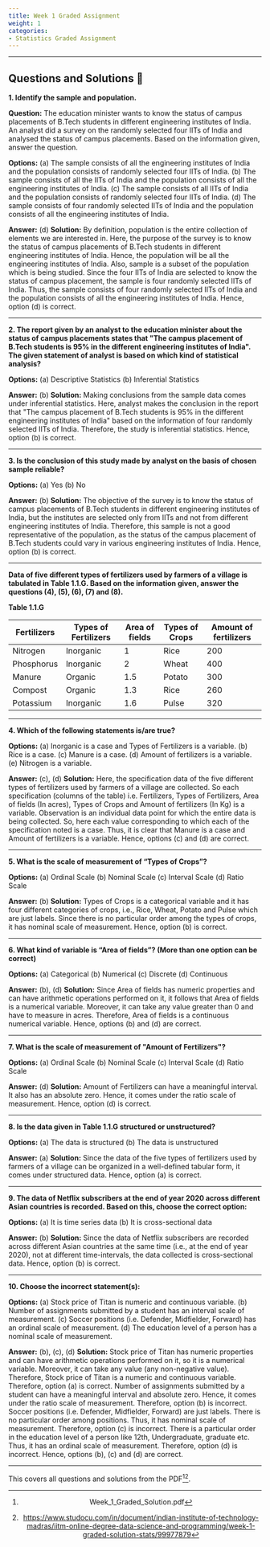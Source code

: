 ```yaml
---
title: Week 1 Graded Assignment 
weight: 1
categories:
- Statistics Graded Assignment
---
```


---

## Questions and Solutions 🧠

**1. Identify the sample and population.**

 **Question:**
 The education minister wants to know the status of campus placements of B.Tech students in different engineering institutes of India. An analyst did a survey on the randomly selected four IITs of India and analysed the status of campus placements. Based on the information given, answer the question.

 **Options:**
 (a) The sample consists of all the engineering institutes of India and the population consists of randomly selected four IITs of India.
 (b) The sample consists of all the IITs of India and the population consists of all the engineering institutes of India.
 (c) The sample consists of all IITs of India and the population consists of randomly selected four IITs of India.
 (d) The sample consists of four randomly selected IITs of India and the population consists of all the engineering institutes of India.

 **Answer:** (d)
 **Solution:**
 By definition, population is the entire collection of elements we are interested in. Here, the purpose of the survey is to know the status of campus placements of B.Tech students in different engineering institutes of India. Hence, the population will be all the engineering institutes of India.
 Also, sample is a subset of the population which is being studied. Since the four IITs of India are selected to know the status of campus placement, the sample is four randomly selected IITs of India.
 Thus, the sample consists of four randomly selected IITs of India and the population consists of all the engineering institutes of India.
 Hence, option (d) is correct.

---

**2. The report given by an analyst to the education minister about the status of campus placements states that "The campus placement of B.Tech students is 95% in the different engineering institutes of India". The given statement of analyst is based on which kind of statistical analysis?**

 **Options:**
 (a) Descriptive Statistics
 (b) Inferential Statistics

 **Answer:** (b)
 **Solution:**
 Making conclusions from the sample data comes under inferential statistics. Here, analyst makes the conclusion in the report that "The campus placement of B.Tech students is 95% in the different engineering institutes of India" based on the information of four randomly selected IITs of India. Therefore, the study is inferential statistics.
 Hence, option (b) is correct.

---

**3. Is the conclusion of this study made by analyst on the basis of chosen sample reliable?**

 **Options:**
 (a) Yes
 (b) No

 **Answer:** (b)
 **Solution:**
 The objective of the survey is to know the status of campus placements of B.Tech students in different engineering institutes of India, but the institutes are selected only from IITs and not from different engineering institutes of India. Therefore, this sample is not a good representative of the population, as the status of the campus placement of B.Tech students could vary in various engineering institutes of India.
 Hence, option (b) is correct.

---

**Data of five different types of fertilizers used by farmers of a village is tabulated in Table 1.1.G. Based on the information given, answer the questions (4), (5), (6), (7) and (8).**

 **Table 1.1.G**

 | Fertilizers | Types of Fertilizers | Area of fields | Types of Crops | Amount of fertilizers |
 |-------------|---------------------|---------------|---------------|----------------------|
 | Nitrogen    | Inorganic           | 1             | Rice          | 200                  |
 | Phosphorus  | Inorganic           | 2             | Wheat         | 400                  |
 | Manure      | Organic             | 1.5           | Potato        | 300                  |
 | Compost     | Organic             | 1.3           | Rice          | 260                  |
 | Potassium   | Inorganic           | 1.6           | Pulse         | 320                  |

---

**4. Which of the following statements is/are true?**

 **Options:**
 (a) Inorganic is a case and Types of Fertilizers is a variable.
 (b) Rice is a case.
 (c) Manure is a case.
 (d) Amount of fertilizers is a variable.
 (e) Nitrogen is a variable.

 **Answer:** (c), (d)
 **Solution:**
 Here, the specification data of the five different types of fertilizers used by farmers of a village are collected. So each specification (columns of the table) i.e. Fertilizers, Types of Fertilizers, Area of fields (In acres), Types of Crops and Amount of fertilizers (In Kg) is a variable.
 Observation is an individual data point for which the entire data is being collected. So, here each value corresponding to which each of the specification noted is a case.
 Thus, it is clear that Manure is a case and Amount of fertilizers is a variable.
 Hence, options (c) and (d) are correct.

---

**5. What is the scale of measurement of “Types of Crops”?**

 **Options:**
 (a) Ordinal Scale
 (b) Nominal Scale
 (c) Interval Scale
 (d) Ratio Scale

 **Answer:** (b)
 **Solution:**
 Types of Crops is a categorical variable and it has four different categories of crops, i.e., Rice, Wheat, Potato and Pulse which are just labels.
 Since there is no particular order among the types of crops, it has nominal scale of measurement.
 Hence, option (b) is correct.

---

**6. What kind of variable is “Area of fields”? (More than one option can be correct)**

 **Options:**
 (a) Categorical
 (b) Numerical
 (c) Discrete
 (d) Continuous

 **Answer:** (b), (d)
 **Solution:**
 Since Area of fields has numeric properties and can have arithmetic operations performed on it, it follows that Area of fields is a numerical variable. Moreover, it can take any value greater than 0 and have to measure in acres. Therefore, Area of fields is a continuous numerical variable.
 Hence, options (b) and (d) are correct.

---

**7. What is the scale of measurement of "Amount of Fertilizers"?**

 **Options:**
 (a) Ordinal Scale
 (b) Nominal Scale
 (c) Interval Scale
 (d) Ratio Scale

 **Answer:** (d)
 **Solution:**
 Amount of Fertilizers can have a meaningful interval. It also has an absolute zero. Hence, it comes under the ratio scale of measurement.
 Hence, option (d) is correct.

---

**8. Is the data given in Table 1.1.G structured or unstructured?**

 **Options:**
 (a) The data is structured
 (b) The data is unstructured

 **Answer:** (a)
 **Solution:**
 Since the data of the five types of fertilizers used by farmers of a village can be organized in a well-defined tabular form, it comes under structured data.
 Hence, option (a) is correct.

---

**9. The data of Netflix subscribers at the end of year 2020 across different Asian countries is recorded. Based on this, choose the correct option:**

 **Options:**
 (a) It is time series data
 (b) It is cross-sectional data

 **Answer:** (b)
 **Solution:**
 Since the data of Netflix subscribers are recorded across different Asian countries at the same time (i.e., at the end of year 2020), not at different time-intervals, the data collected is cross-sectional data.
 Hence, option (b) is correct.

---

**10. Choose the incorrect statement(s):**

 **Options:**
 (a) Stock price of Titan is numeric and continuous variable.
 (b) Number of assignments submitted by a student has an interval scale of measurement.
 (c) Soccer positions (i.e. Defender, Midfielder, Forward) has an ordinal scale of measurement.
 (d) The education level of a person has a nominal scale of measurement.

 **Answer:** (b), (c), (d)
 **Solution:**
 Stock price of Titan has numeric properties and can have arithmetic operations performed on it, so it is a numerical variable. Moreover, it can take any value (any non-negative value). Therefore, Stock price of Titan is a numeric and continuous variable. Therefore, option (a) is correct.
 Number of assignments submitted by a student can have a meaningful interval and absolute zero. Hence, it comes under the ratio scale of measurement. Therefore, option (b) is incorrect.
 Soccer positions (i.e. Defender, Midfielder, Forward) are just labels. There is no particular order among positions. Thus, it has nominal scale of measurement. Therefore, option (c) is incorrect.
 There is a particular order in the education level of a person like 12th, Undergraduate, graduate etc. Thus, it has an ordinal scale of measurement. Therefore, option (d) is incorrect.
 Hence, options (b), (c) and (d) are correct.

---

This covers all questions and solutions from the PDF[^1][^4].

<div style="text-align: center"⁂</div

[^1]: Week_1_Graded_Solution.pdf

[^2]: https://gradedassignments.github.io/iit-madras-graded-assignments/

[^3]: https://www.scribd.com/document/569983868/Week-1-Graded-Quiz-on-Solution-pdf

[^4]: https://www.studocu.com/in/document/indian-institute-of-technology-madras/iitm-online-degree-data-science-and-programming/week-1-graded-solution-stats/99977879

[^5]: https://www.studocu.com/in/document/indian-institute-of-technology-madras/computational-thinking/w1ga-jan23-solution-week-1-graded-assignment/48793086

[^6]: https://www.youtube.com/watch?v=vRyW9HCguqo

[^7]: https://iitmdatascience.com/ga

[^8]: https://www.scribd.com/document/677575815/JAVA-Week-1-GA

[^9]: https://www.youtube.com/watch?v=40LhqX_M6WI

[^10]: https://www.onlinedegree.iitm.ac.in/assets/pdf/week1/BSCMA1001_Week1_Assignment_Solution.pdf

[^11]: https://gradedassignments.github.io/maths-week-1-graded-assignments-iit-madras/

